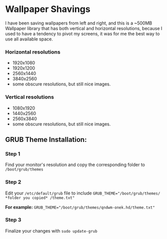 # Wallpaper Shavings
I have been saving wallpapers from left and right, and this is a ~500MB Wallpaper library that has both vertical and horizontal resolutions, because I used to have a tendency to pivot my screens, it was for me the best way to use all available space. 

### Horizontal resolutions
- 1920x1080
- 1920x1200
- 2560x1440
- 3840x2560
- some obscure resolutions, but still nice images.

### Vertical resolutions
- 1080x1920
- 1440x2560
- 2560x3840
- some obscure resolutions, but still nice images.

## GRUB Theme Installation:

### Step 1
Find your monitor's resolution and copy the corresponding folder to `/boot/grub/themes`

### Step 2
Edit your `/etc/default/grub` file to include `GRUB_THEME="/boot/grub/themes/ *folder you copied* /theme.txt"`

**For example:** `GRUB_THEME="/boot/grub/themes/qndwm-onek.hd/theme.txt"`

### Step 3
Finalize your changes with `sudo update-grub`
